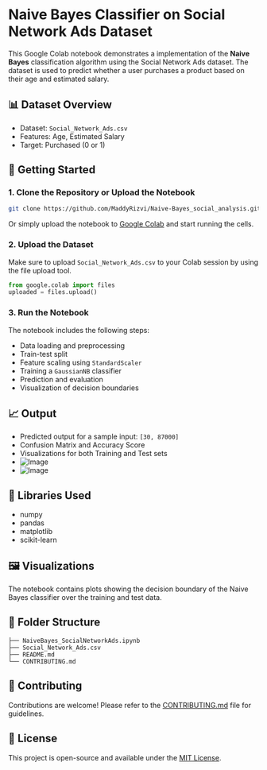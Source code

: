 # Naive Bayes Classifier on Social Network Ads Dataset

This Google Colab notebook demonstrates a implementation of the **Naive Bayes** classification algorithm using the Social Network Ads dataset. The dataset is used to predict whether a user purchases a product based on their age and estimated salary.

## 📊 Dataset Overview

- Dataset: `Social_Network_Ads.csv`
- Features: Age, Estimated Salary
- Target: Purchased (0 or 1)

## 🚀 Getting Started

### 1. Clone the Repository or Upload the Notebook

```bash
git clone https://github.com/MaddyRizvi/Naive-Bayes_social_analysis.git
```

Or simply upload the notebook to [Google Colab](https://colab.research.google.com/) and start running the cells.

### 2. Upload the Dataset

Make sure to upload `Social_Network_Ads.csv` to your Colab session by using the file upload tool.

```python
from google.colab import files
uploaded = files.upload()
```

### 3. Run the Notebook

The notebook includes the following steps:

- Data loading and preprocessing
- Train-test split
- Feature scaling using `StandardScaler`
- Training a `GaussianNB` classifier
- Prediction and evaluation
- Visualization of decision boundaries

## 📈 Output

- Predicted output for a sample input: `[30, 87000]`
- Confusion Matrix and Accuracy Score
- Visualizations for both Training and Test sets
- ![Image](https://github.com/user-attachments/assets/05f3f49d-178d-41c8-bd59-40bbaeb3f540)
- ![Image](https://github.com/user-attachments/assets/0a6f9a68-00d2-4a41-ba97-fae21c72e480)
  
## 🧠 Libraries Used

- numpy
- pandas
- matplotlib
- scikit-learn

## 🖼️ Visualizations

The notebook contains plots showing the decision boundary of the Naive Bayes classifier over the training and test data.

## 📂 Folder Structure

```
├── NaiveBayes_SocialNetworkAds.ipynb
├── Social_Network_Ads.csv
├── README.md
└── CONTRIBUTING.md
```

## 🤝 Contributing

Contributions are welcome! Please refer to the [CONTRIBUTING.md](CONTRIBUTING.md) file for guidelines.

## 📄 License

This project is open-source and available under the [MIT License](LICENSE).
